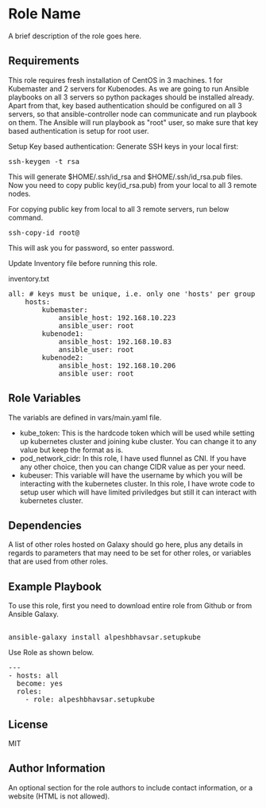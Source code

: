 Role Name
=========

A brief description of the role goes here.

Requirements
------------

This role requires fresh installation of CentOS in 3 machines. 1 for Kubemaster and 2 servers for Kubenodes. As we are going to run Ansible playbooks on all 3 servers so python packages should be installed already. Apart from that, key based authentication should be configured on all 3 servers, so that ansible-controller node can communicate and run playbook on them. The Ansible will run playbook as "root" user, so make sure that key based authentication is setup for root user.

Setup Key based authentication:
Generate SSH keys in your local first:
<pre>
ssh-keygen -t rsa
</pre>
This will generate $HOME/.ssh/id_rsa and $HOME/.ssh/id_rsa.pub files. Now you need to copy public key(id_rsa.pub) from your local to all 3 remote nodes.

For copying public key from local to all 3 remote servers, run below command.
<pre>
ssh-copy-id root@<kubemaster_ip>
</pre>
This will ask you for password, so enter password.

Update Inventory file before running this role.

inventory.txt
<pre>
all: # keys must be unique, i.e. only one 'hosts' per group
    hosts:
        kubemaster:
            ansible_host: 192.168.10.223
            ansible_user: root
        kubenode1:
            ansible_host: 192.168.10.83
            ansible_user: root
        kubenode2:
            ansible_host: 192.168.10.206
            ansible_user: root
</pre>
Role Variables
--------------

The variabls are defined in vars/main.yaml file. 
- kube_token: This is the hardcode token which will be used while setting up kubernetes cluster and joining kube cluster. You can change it to any value but keep the format as is.
- pod_network_cidr: In this role, I have used flunnel as CNI. If you have any other choice, then you can change CIDR value as per your need. 
- kubeuser: This variable will have the username by which you will be interacting with the kubernetes cluster. In this role, I have wrote code to setup user which will have limited priviledges but still it can interact with kubernetes cluster. 

Dependencies
------------

A list of other roles hosted on Galaxy should go here, plus any details in regards to parameters that may need to be set for other roles, or variables that are used from other roles.

Example Playbook
----------------

To use this role, first you need to download entire role from Github or from Ansible Galaxy.
<pre>   
ansible-galaxy install alpeshbhavsar.setupkube
</pre>
Use Role as shown below.
<pre>
---
- hosts: all
  become: yes
  roles:
    - role: alpeshbhavsar.setupkube
</pre>

License
-------

MIT

Author Information
------------------

An optional section for the role authors to include contact information, or a website (HTML is not allowed).
